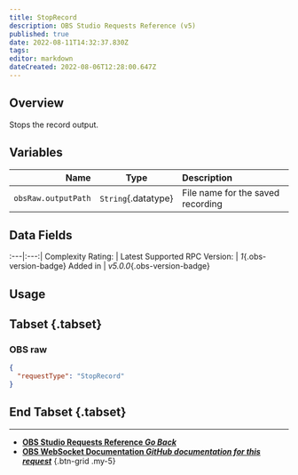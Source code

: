 ```yaml
---
title: StopRecord
description: OBS Studio Requests Reference (v5)
published: true
date: 2022-08-11T14:32:37.830Z
tags: 
editor: markdown
dateCreated: 2022-08-06T12:28:00.647Z
---
```


## Overview
Stops the record output.

## Variables
Name | Type | Description | 
----:|:---------:|:------------|
`obsRaw.outputPath` | `String`{.datatype} | File name for the saved recording

## Data Fields
:---|:---:|
Complexity Rating: | <span class="stars stars--1"></span>
Latest Supported RPC Version: | *1*{.obs-version-badge}
Added in | *v5.0.0*{.obs-version-badge}

## Usage
## Tabset {.tabset}
### OBS raw
```json
{
  "requestType": "StopRecord"
}
```
## End Tabset {.tabset}

---

- [<i class="mdi mdi-chevron-left"></i>**OBS Studio Requests Reference *Go Back***](/en/Broadcasters/OBS/Requests)
- [<i class="mdi mdi-github"></i> **OBS WebSocket Documentation *GitHub documentation for this request***](https://github.com/obsproject/obs-websocket/blob/master/docs/generated/protocol.md#stoprecord)
{.btn-grid .my-5}